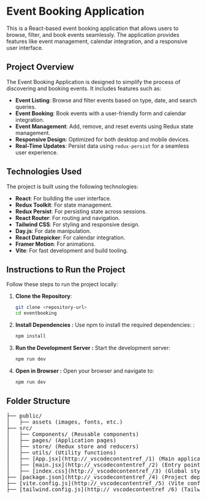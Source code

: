 # Event Booking Application

This is a React-based event booking application that allows users to browse, filter, and book events seamlessly. The application provides features like event management, calendar integration, and a responsive user interface.

## Project Overview

The Event Booking Application is designed to simplify the process of discovering and booking events. It includes features such as:

- **Event Listing**: Browse and filter events based on type, date, and search queries.
- **Event Booking**: Book events with a user-friendly form and calendar integration.
- **Event Management**: Add, remove, and reset events using Redux state management.
- **Responsive Design**: Optimized for both desktop and mobile devices.
- **Real-Time Updates**: Persist data using `redux-persist` for a seamless user experience.

## Technologies Used

The project is built using the following technologies:

- **React**: For building the user interface.
- **Redux Toolkit**: For state management.
- **Redux Persist**: For persisting state across sessions.
- **React Router**: For routing and navigation.
- **Tailwind CSS**: For styling and responsive design.
- **Day.js**: For date manipulation.
- **React Datepicker**: For calendar integration.
- **Framer Motion**: For animations.
- **Vite**: For fast development and build tooling.

## Instructions to Run the Project

Follow these steps to run the project locally:

1. **Clone the Repository**:
   ```sh
   git clone <repository-url>
   cd eventbooking

2. **Install Dependencies :** Use npm to install the required dependencies: :
   ```sh
   npm install
3. **Run the Development Server :** Start the development server:
    ```sh
    npm run dev

4. **Open in Browser :** Open your browser and navigate to:
    ```sh
    npm run dev 

## Folder Structure

<pre>
├── public/
│   ├── assets (images, fonts, etc.)
├── src/
│   ├── Components/ (Reusable components)
│   ├── pages/ (Application pages)
│   ├── store/ (Redux store and reducers)
│   ├── utils/ (Utility functions)
│   ├── [App.jsx](http://_vscodecontentref_/1) (Main application component)
│   ├── [main.jsx](http://_vscodecontentref_/2) (Entry point)
│   ├── [index.css](http://_vscodecontentref_/3) (Global styles)
├── [package.json](http://_vscodecontentref_/4) (Project dependencies and scripts)
├── [vite.config.js](http://_vscodecontentref_/5) (Vite configuration)
├── [tailwind.config.js](http://_vscodecontentref_/6) (Tailwind CSS configuration)Structure </pre>
